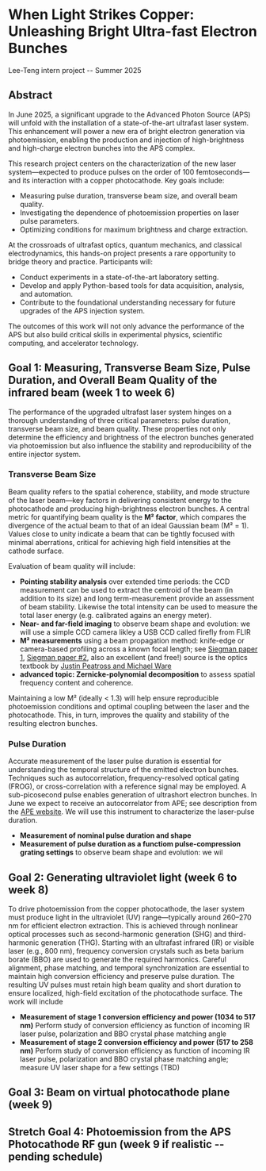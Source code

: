# When Light Strikes Copper: Unleashing Bright Ultra-fast Electron Bunches
Lee-Teng intern project -- Summer 2025

## Abstract

In June 2025, a significant upgrade to the Advanced Photon Source (APS) will unfold with the installation of a state-of-the-art ultrafast laser system. This enhancement will power a new era of bright electron generation via photoemission, enabling the production and injection of high-brightness and high-charge electron bunches into the APS complex.

This research project centers on the characterization of the new laser system—expected to produce pulses on the order of 100 femtoseconds—and its interaction with a copper photocathode. Key goals include:

- Measuring pulse duration, transverse beam size, and overall beam quality.
- Investigating the dependence of photoemission properties on laser pulse parameters.
- Optimizing conditions for maximum brightness and charge extraction.

At the crossroads of ultrafast optics, quantum mechanics, and classical electrodynamics, this hands-on project presents a rare opportunity to bridge theory and practice. Participants will:

- Conduct experiments in a state-of-the-art laboratory setting.
- Develop and apply Python-based tools for data acquisition, analysis, and automation.
- Contribute to the foundational understanding necessary for future upgrades of the APS injection system.

The outcomes of this work will not only advance the performance of the APS but also build critical skills in experimental physics, scientific computing, and accelerator technology.

## Goal 1: Measuring, Transverse Beam Size, Pulse Duration, and Overall Beam Quality of the infrared beam (week 1 to week 6)

The performance of the upgraded ultrafast laser system hinges on a thorough understanding of three critical parameters: pulse duration, transverse beam size, and beam quality. These properties not only determine the efficiency and brightness of the electron bunches generated via photoemission but also influence the stability and reproducibility of the entire injector system.

### Transverse Beam Size

Beam quality refers to the spatial coherence, stability, and mode structure of the laser beam—key factors in delivering consistent energy to the photocathode and producing high-brightness electron bunches. A central metric for quantifying beam quality is the **M² factor**, which compares the divergence of the actual beam to that of an ideal Gaussian beam (M² = 1). Values close to unity indicate a beam that can be tightly focused with minimal aberrations, critical for achieving high field intensities at the cathode surface.

Evaluation of beam quality will include:

- **Pointing stability analysis** over extended time periods: the CCD measurement can be used to extract the centroid of the beam (in addition to its size) and long term-measurement provide an assessment of beam stability. Likewise the total intensity can be used to measure the total laser energy (e.g. calibrated agains an energy meter). 
- **Near- and far-field imaging** to observe beam shape and evolution: we will use a simple CCD camera likley a USB CCD called firefly from FLIR
- **M² measurements** using a beam propagation method: knife-edge or camera-based profiling across a known focal length; see [Siegman paper 1](https://opg.optica.org/abstract.cfm?URI=DLAI-1998-MQ1), [Siegman paper #2](https://www.spiedigitallibrary.org/conference-proceedings-of-spie/1868/1/Defining-measuring-and-optimizing-laser-beam-quality/10.1117/12.150601.full?SSO=1), also an excellent (and free!) source is the optics textbook by [Justin Peatross and Michael Ware](https://optics.byu.edu/docs/opticsBook.pdf) 
- **advanced topic: Zernicke-polynomial decomposition** to assess spatial frequency content and coherence.

Maintaining a low M² (ideally < 1.3) will help ensure reproducible photoemission conditions and optimal coupling between the laser and the photocathode. This, in turn, improves the quality and stability of the resulting electron bunches.

### Pulse Duration 

Accurate measurement of the laser pulse duration is essential for understanding the temporal structure of the emitted electron bunches. Techniques such as autocorrelation, frequency-resolved optical gating (FROG), or cross-correlation with a reference signal may be employed. A sub-picosecond pulse enables generation of ultrashort electron bunches. In June we expect to receive an autocorrelator from APE; see description from the [APE website](https://www.ape-berlin.de/en/autocorrelator/pulsecheck/). We will use this instrument to characterize the laser-pulse duration. 

- **Measurement of nominal pulse duration and shape** 
- **Measurement of pulse duration as a functiom pulse-compression grating settings** to observe beam shape and evolution: we wil

## Goal 2: Generating ultraviolet light (week 6 to week 8)
To drive photoemission from the copper photocathode, the laser system must produce light in the ultraviolet (UV) range—typically around 260–270 nm for efficient electron extraction. This is achieved through nonlinear optical processes such as second-harmonic generation (SHG) and third-harmonic generation (THG). Starting with an ultrafast infrared (IR) or visible laser (e.g., 800 nm), frequency conversion crystals such as beta barium borate (BBO) are used to generate the required harmonics. Careful alignment, phase matching, and temporal synchronization are essential to maintain high conversion efficiency and preserve pulse duration. The resulting UV pulses must retain high beam quality and short duration to ensure localized, high-field excitation of the photocathode surface. The work will include 

- **Measurement of stage 1 conversion efficiency and power (1034 to 517 nm)** Perform study of conversion efficiency as function of incoming IR laser pulse, polarization and BBO crystal phase matching angle
- **Measurement of stage 2 conversion efficiency and power (517 to 258 nm)** Perform study of conversion efficiency as function of incoming IR laser pulse, polarization and BBO crystal phase matching angle; measure UV laser shape for a few settings (TBD)


## Goal 3: Beam on virtual photocathode plane (week 9)

## Stretch Goal 4: Photoemission from the APS Photocathode RF gun (week 9 if realistic -- pending schedule)
